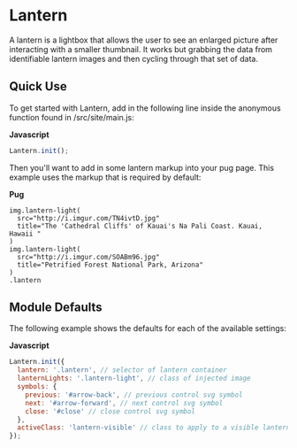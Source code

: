 # Lantern

A lantern is a lightbox that allows the user to see an enlarged picture after interacting with a smaller thumbnail. It works but grabbing the data from identifiable lantern images and then cycling through that set of data.

## Quick Use

To get started with Lantern, add in the following line inside the anonymous function found in /src/site/main.js:

**Javascript**

```js
Lantern.init();
```

Then you'll want to add in some lantern markup into your pug page. This example uses the markup that is required by default:

**Pug**

```pug
img.lantern-light(
  src="http://i.imgur.com/TN4ivtD.jpg"
  title="The 'Cathedral Cliffs' of Kauai's Na Pali Coast. Kauai, Hawaii "
)
img.lantern-light(
  src="http://i.imgur.com/SOABm96.jpg"
  title="Petrified Forest National Park, Arizona"
)
.lantern
```

## Module Defaults

The following example shows the defaults for each of the available settings:

**Javascript**

```js
Lantern.init({
  lantern: '.lantern', // selector of lantern container
  lanternLights: '.lantern-light', // class of injected image
  symbols: {
    previous: '#arrow-back', // previous control svg symbol
    next: '#arrow-forward', // next control svg symbol
    close: '#close' // close control svg symbol
  },
  activeClass: 'lantern-visible' // class to apply to a visible lantern
});
```
